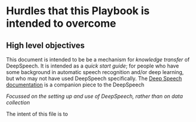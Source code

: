 # Hurdles that this Playbook is intended to overcome 

## High level objectives 

This document is intended to be be a mechanism for _knowledge transfer_ of DeepSpeech. It is intended as a _quick start guide_; for people who have some background in automatic speech recognition and/or deep learning, but who may not have used DeepSpeech specifically. The [Deep Speech documentation]() is a companion piece to the DeepSpeech 

_Focussed on the setting up and use of DeepSpeech, rather than on data collection_ 

The intent of this file is to 
